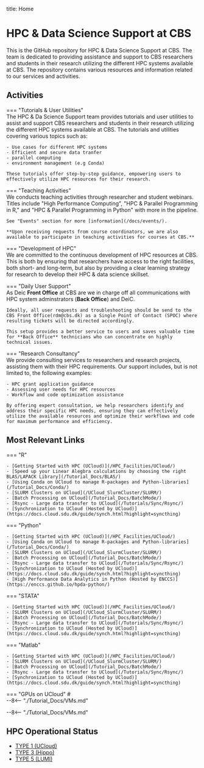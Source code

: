 title: Home
# HPC & Data Science Support at CBS

This is the GitHub repository for HPC & Data Science Support at CBS. The team is dedicated to providing assistance and support to CBS researchers and students in their research utilizing the different HPC systems available at CBS. The repository contains various resources and information related to our services and activities.

## Activities 

=== "Tutorials & User Utilities"
    <br />
    The HPC & Da Science Support team provides tutorials and user utilities to assist and support CBS researchers and students in their research utilizing the different HPC systems available at CBS. The tutorials and utilities covering various topics such as:

    - Use cases for different HPC systems
    - Efficient and secure data tranfer
    - parallel computing
    - environment management (e.g Conda)
    
    These tutorials offer step-by-step guidance, empowering users to effectively utilize HPC resources for their research. 

=== "Teaching Activities"
    <br />
    We conducts teaching activities through researcher and student webinars. Titles include "High Performance Computing", "HPC & Parallel Programming in R," and "HPC & Parallel Programming in Python" with more in the pipeline.

    See "Events" section for more [information](/docs/events/).

    **Upon receiving requests from course coordinators, we are also available to participate in teaching activities for courses at CBS.**

=== "Development of HPC"
    <br />
    We are committed to the continuous development of HPC resources at CBS. This is both by ensuring that researchers have access to the right facilities, both short- and long-term, but also by providing a clear learning strategy for research to develop their HPC & data science skillset.

=== "Daily User Support"
    <br />
    As Deic **Front Office** at CBS are we in charge off all communications with HPC system adminstrators (**Back Office**) and DeiC.

    Ideally, all user requests and troubleshooting should be send to the CBS Front Office(rdm@cbs.dk) as a Single Point of Contact (SPOC) where resulting tickets will be directed accordingly. 

    This setup provides a better service to users and saves valuable time for **Back Office** technicians who can concentrate on highly technical issues.

=== "Research Consultancy"
    <br />
    We provide consulting services to researchers and research projects, assisting them with their HPC requirements. Our support includes, but is not limited to, the following examples:

    - HPC grant application guidance
    - Assessing user needs for HPC resources
    - Workflow and code optimization assistance

    By offering expert consultation, we help researchers identify and address their specific HPC needs, ensuring they can effectively utilize the available resources and optimize their workflows and code for maximum performance and efficiency.

## Most Relevant Links 

=== "R"
    <br />
    
    - [Getting Started with HPC (UCloud)](/HPC_Facilities/UCloud/)
    - [Speed up your Linear Alegbra calculations by choosing the right BLAS/LAPACK Library](/Tutorial_Docs/BLAS/)
    - [Using Conda on UCloud to manage R-packages and Python-libraries](/Tutorial_Docs/Conda/)
    - [SLURM Clusters on UCloud](/UCloud_SlurmCluster/SLURM/)
    - [Batch Processing on UCloud](/Tutorial_Docs/BatchMode/)
    - [Rsync - Large data transfer to UCloud](/Tutorials/Sync/Rsync/)
    - [Synchronization to UCloud (Hosted by UCloud)](https://docs.cloud.sdu.dk/guide/synch.html?highlight=syncthing)

=== "Python"
     <br />

    - [Getting Started with HPC (UCloud)](/HPC_Facilities/UCloud/)
    - [Using Conda on UCloud to manage R-packages and Python-libraries](/Tutorial_Docs/Conda/)
    - [SLURM Clusters on UCloud](/UCloud_SlurmCluster/SLURM/)
    - [Batch Processing on UCloud](/Tutorial_Docs/BatchMode/)
    - [Rsync - Large data transfer to UCloud](/Tutorials/Sync/Rsync/)
    - [Synchronization to UCloud (Hosted by UCloud)](https://docs.cloud.sdu.dk/guide/synch.html?highlight=syncthing)
    - [High Performance Data Analytics in Python (Hosted by ENCCS)](https://enccs.github.io/hpda-python/) 

=== "STATA"
     <br />

    - [Getting Started with HPC (UCloud)](/HPC_Facilities/UCloud/)
    - [SLURM Clusters on UCloud](/UCloud_SlurmCluster/SLURM/)
    - [Batch Processing on UCloud](/Tutorial_Docs/BatchMode/)
    - [Rsync - Large data transfer to UCloud](/Tutorials/Sync/Rsync/)
    - [Synchronization to UCloud (Hosted by UCloud)](https://docs.cloud.sdu.dk/guide/synch.html?highlight=syncthing)
=== "Matlab"
     <br />

    - [Getting Started with HPC (UCloud)](/HPC_Facilities/UCloud/)
    - [SLURM Clusters on UCloud](/UCloud_SlurmCluster/SLURM/)
    - [Batch Processing on UCloud](/Tutorial_Docs/BatchMode/)
    - [Rsync - Large data transfer to UCloud](/Tutorials/Sync/Rsync/)
    - [Synchronization to UCloud (Hosted by UCloud)](https://docs.cloud.sdu.dk/guide/synch.html?highlight=syncthing)
=== "GPUs on UCloud"
     #<br />
    --8<-- "./Tutorial_Docs/VMs.md"
 
 --8<-- "./Tutorial_Docs/VMs.md"

## HPC Operational Status
- [TYPE 1 (UCloud)](https://status.cloud.sdu.dk/)
- [TYPE 3 (Hippo)](https://status.cloud.sdu.dk/)
- [TYPE 5 (LUMI)](https://metrics.hpc.csc.fi/d/-8RWOzyVz/lumi-public-status?orgId=1)
